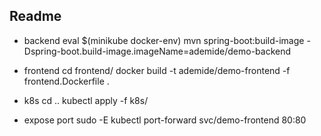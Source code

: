## Readme
- backend 
eval $(minikube docker-env)
mvn spring-boot:build-image -Dspring-boot.build-image.imageName=ademide/demo-backend

- frontend
cd frontend/
docker build -t ademide/demo-frontend -f frontend.Dockerfile .

- k8s
cd ..
kubectl apply -f k8s/

- expose port
sudo -E kubectl port-forward svc/demo-frontend 80:80
